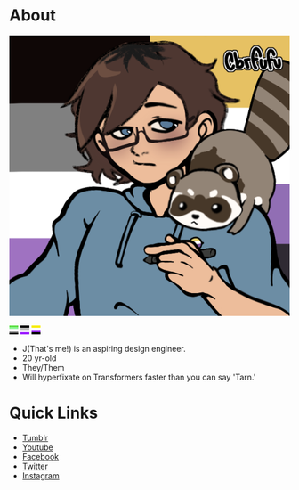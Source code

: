 # About

![Picrew PFP by cbrfufu](/picrew.png)

![Aromantic Flag](/aromantic-16x16.png)
![Asexual Flag](/asexual-16x16.png)
![Nonbinary Flag](/nonbinary-16x16.png)

* J(That's me!) is an aspiring design engineer.
* 20 yr-old
* They/Them
* Will hyperfixate on Transformers faster than you can say 'Tarn.'
# Quick Links
* [Tumblr](https://www.nightstrikethereaper.tumblr.com)
* [Youtube]()
* [Facebook](https://www.facebook.com/TerminusIndustries)
* [Twitter](https://www.twitter.com/terminus_ind)
* [Instagram](https://www.instagram.com/terminus-industries)
